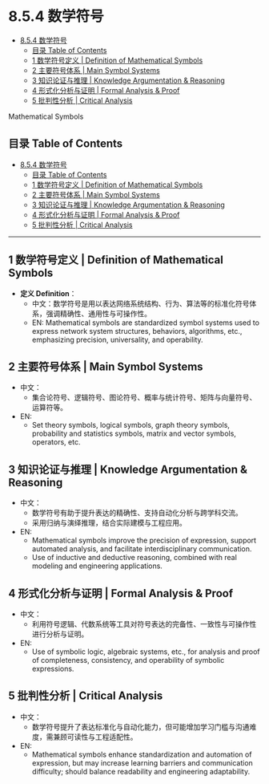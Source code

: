# 8.5.4 数学符号


<!-- TOC START -->

- [8.5.4 数学符号](#854-数学符号)
  - [目录 Table of Contents](#目录-table-of-contents)
  - [1 数学符号定义 | Definition of Mathematical Symbols](#1-数学符号定义-definition-of-mathematical-symbols)
  - [2 主要符号体系 | Main Symbol Systems](#2-主要符号体系-main-symbol-systems)
  - [3 知识论证与推理 | Knowledge Argumentation & Reasoning](#3-知识论证与推理-knowledge-argumentation-reasoning)
  - [4 形式化分析与证明 | Formal Analysis & Proof](#4-形式化分析与证明-formal-analysis-proof)
  - [5 批判性分析 | Critical Analysis](#5-批判性分析-critical-analysis)

<!-- TOC END -->

Mathematical Symbols

## 目录 Table of Contents

- [8.5.4 数学符号](#854-数学符号)
  - [目录 Table of Contents](#目录-table-of-contents)
  - [1 数学符号定义 | Definition of Mathematical Symbols](#1-数学符号定义--definition-of-mathematical-symbols)
  - [2 主要符号体系 | Main Symbol Systems](#2-主要符号体系--main-symbol-systems)
  - [3 知识论证与推理 | Knowledge Argumentation \& Reasoning](#3-知识论证与推理--knowledge-argumentation--reasoning)
  - [4 形式化分析与证明 | Formal Analysis \& Proof](#4-形式化分析与证明--formal-analysis--proof)
  - [5 批判性分析 | Critical Analysis](#5-批判性分析--critical-analysis)

---

## 1 数学符号定义 | Definition of Mathematical Symbols

- **定义 Definition**：
  - 中文：数学符号是用以表达网络系统结构、行为、算法等的标准化符号体系，强调精确性、通用性与可操作性。
  - EN: Mathematical symbols are standardized symbol systems used to express network system structures, behaviors, algorithms, etc., emphasizing precision, universality, and operability.

## 2 主要符号体系 | Main Symbol Systems

- 中文：
  - 集合论符号、逻辑符号、图论符号、概率与统计符号、矩阵与向量符号、运算符等。
- EN:
  - Set theory symbols, logical symbols, graph theory symbols, probability and statistics symbols, matrix and vector symbols, operators, etc.

## 3 知识论证与推理 | Knowledge Argumentation & Reasoning

- 中文：
  - 数学符号有助于提升表达的精确性、支持自动化分析与跨学科交流。
  - 采用归纳与演绎推理，结合实际建模与工程应用。
- EN:
  - Mathematical symbols improve the precision of expression, support automated analysis, and facilitate interdisciplinary communication.
  - Use of inductive and deductive reasoning, combined with real modeling and engineering applications.

## 4 形式化分析与证明 | Formal Analysis & Proof

- 中文：
  - 利用符号逻辑、代数系统等工具对符号表达的完备性、一致性与可操作性进行分析与证明。
- EN:
  - Use of symbolic logic, algebraic systems, etc., for analysis and proof of completeness, consistency, and operability of symbolic expressions.

## 5 批判性分析 | Critical Analysis

- 中文：
  - 数学符号提升了表达标准化与自动化能力，但可能增加学习门槛与沟通难度，需兼顾可读性与工程适配性。
- EN:
  - Mathematical symbols enhance standardization and automation of expression, but may increase learning barriers and communication difficulty; should balance readability and engineering adaptability.
